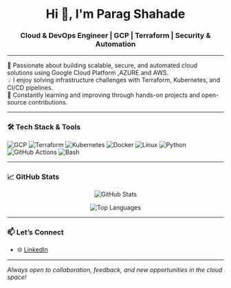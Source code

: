 <h1 align="center">Hi 👋, I'm Parag Shahade</h1>
<h3 align="center">Cloud & DevOps Engineer | GCP | Terraform | Security & Automation </h3>

---

🚀 Passionate about building scalable, secure, and automated cloud solutions using Google Cloud Platform ,AZURE and AWS.  
💡 I enjoy solving infrastructure challenges with Terraform, Kubernetes, and CI/CD pipelines.  
🎯 Constantly learning and improving through hands-on projects and open-source contributions.

---

### 🛠️ Tech Stack & Tools

![GCP](https://img.shields.io/badge/-Google%20Cloud-4285F4?logo=googlecloud&logoColor=white)
![Terraform](https://img.shields.io/badge/-Terraform-5C4EE5?logo=terraform&logoColor=white)
![Kubernetes](https://img.shields.io/badge/-Kubernetes-326CE5?logo=kubernetes&logoColor=white)
![Docker](https://img.shields.io/badge/-Docker-2496ED?logo=docker&logoColor=white)
![Linux](https://img.shields.io/badge/-Linux-FCC624?logo=linux&logoColor=black)
![Python](https://img.shields.io/badge/-Python-3776AB?logo=python&logoColor=white)
![GitHub Actions](https://img.shields.io/badge/-GitHub%20Actions-2088FF?logo=githubactions&logoColor=white)
![Bash](https://img.shields.io/badge/-Bash-4EAA25?logo=gnubash&logoColor=white)

---

### 📈 GitHub Stats

<p align="center">
  <img src="https://github-readme-stats.vercel.app/api?username=ParagShahade&show_icons=true&theme=radical&hide_border=true" alt="GitHub Stats" />
</p>

<p align="center">
  <img src="https://github-readme-stats.vercel.app/api/top-langs/?username=ParagShahade&layout=compact&theme=radical&hide_border=true" alt="Top Languages" />
</p>

---

### 📫 Let’s Connect

- 🌐 [LinkedIn](https://www.linkedin.com/in/paragshahade/)

---

_Always open to collaboration, feedback, and new opportunities in the cloud space!_
